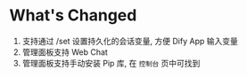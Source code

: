 # What's Changed

1. 支持通过 /set <k> <v> 设置持久化的会话变量, 方便 Dify App 输入变量
2. 管理面板支持 Web Chat
3. 管理面板支持手动安装 Pip 库, 在 `控制台` 页中可找到

